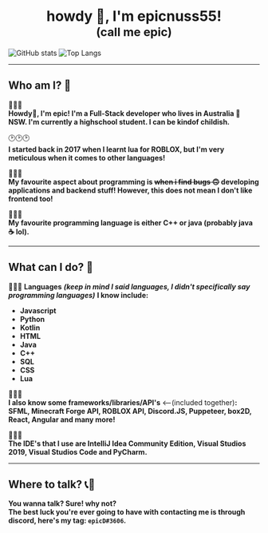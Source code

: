 <h1 align='center'>howdy 👋, I'm epicnuss55! <br><span style="font-size:smaller;">(call me epic)</span></h1>

![GitHub stats](https://github-readme-stats.vercel.app/api?username=epicnuss55&show_icons=true&count_private=true&theme=github_dark)
![Top Langs](https://github-readme-stats.vercel.app/api/top-langs/?username=epicnuss55&layout=compact&theme=github_dark)

------------
## Who am I? 🤔
🍁🍁🍁<br/>**Howdy👋, I'm epic! I'm a Full-Stack developer who lives in Australia 🦘 NSW. I'm currently a highschool student. I can be kindof childish.**

🕑🕑🕑<br/>**I started back in 2017 when I learnt lua for ROBLOX, but I'm very meticulous when it comes to other languages!**

🌠🌠🌠<br/>**My favourite aspect about programming is ~~when i find bugs 🙃~~ developing applications and backend stuff! However, this does not mean I don't like frontend too!**

🌟🌟🌟<br/>**My favourite programming language is either C++ or java (probably java ☕ lol).**

------------
## What can I do? 👷‍
📜📜📜
**Languages** ***(keep in mind I said languages, I didn't specifically say programming languages)*** **I know include:**
- **Javascript**
- **Python**
- **Kotlin**
- **HTML**
- **Java**
- **C++**
- **SQL**
- **CSS**
- **Lua**

🧩🧩🧩<br/>**I also know some frameworks/libraries/API's** <--(included together)**: SFML, Minecraft Forge API, ROBLOX API, Discord.JS, Puppeteer, box2D, React, Angular and many more!**

🧰🔧🔨<br/>**The IDE's that I use are IntelliJ Idea Community Edition, Visual Studios 2019, Visual Studios Code and PyCharm.**

------------
## Where to talk? 📞🦜
**You wanna talk? Sure! why not?<br/>The best luck you're ever going to have with contacting me is through discord, here's my tag: `epicD#3606`.**
